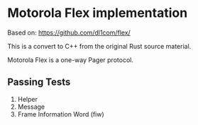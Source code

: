 # Motorola Flex implementation

Based on: https://github.com/dl1com/flex/

This is a convert to C++ from the original Rust source material.

Motorola Flex is a one-way Pager protocol.

## Passing Tests

1. Helper
2. Message
3. Frame Information Word (fiw)
